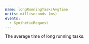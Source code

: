 ```yaml
---
name: longRunningTasksAvgTime
units: milliseconds (ms)
events:
  - SyntheticRequest
---
```


The average time of long running tasks.
